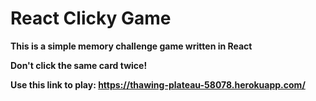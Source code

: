 <h1><strong>React Clicky Game</strong></h1>
<b>
This is a simple memory challenge game written in React

Don't click the same card twice!

Use this link to play:
https://thawing-plateau-58078.herokuapp.com/